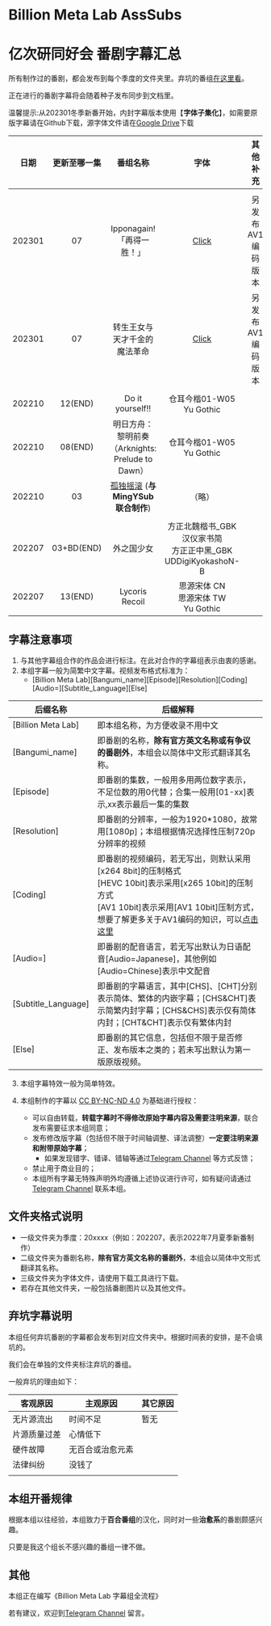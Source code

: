 # Billion Meta Lab AssSubs 
# 亿次研同好会 番剧字幕汇总


所有制作过的番剧，都会发布到每个季度的文件夹里。弃坑的番组[在这里看](https://github.com/microseventh/BillionMetaLab_AssSubs/tree/main/Abandon_bangumi)。

正在进行的番剧字幕将会随着种子发布同步到文档里。

温馨提示:从202301冬季新番开始，内封字幕版本使用【**字体子集化**】，如需要原版字幕请在Github下载，源字体文件请在[Google Drive](https://drive.google.com/drive/folders/1iypa6zAL0BJhom4-htpNNXLzyMMuB_xx?usp=sharing)下载

日期 | 更新至哪一集 | 番组名称 | 字体 | 其他补充
:---:   | :--------: | :---: | :---: | :---:
 | |  |  | 
202301 | 07 | Ipponagain!「再得一胜！」| [Click](https://github.com/microseventh/BillionMetaLab_AssSubs/tree/main/202301/Ippon%20again!) | 另发布AV1编码版本
202301 | 07 | 转生王女与天才千金的魔法革命| [Click](https://github.com/microseventh/BillionMetaLab_AssSubs/tree/main/202301/%E8%BD%AC%E7%94%9F%E7%8E%8B%E5%A5%B3%E4%B8%8E%E5%A4%A9%E6%89%8D%E5%8D%83%E9%87%91%E7%9A%84%E9%AD%94%E6%B3%95%E9%9D%A9%E5%91%BD) | 另发布AV1编码版本
 | |  |  | 
202210 | 12(END) | Do it yourself!! | 仓耳今楷01-W05 <br/> Yu Gothic | 
202210 | 08(END) | 明日方舟：黎明前奏（Arknights: Prelude to Dawn） | 仓耳今楷01-W05 <br/> Yu Gothic | 
202210 | 03 | [孤独摇滚](https://github.com/MingYSub/SubArchive/tree/main/Archive/Bocchi%20the%20Rock%21) (**与MingYSub联合制作**) | （略） | 
 | |  |  |
202207 | 03+BD(END) | 外之国少女 | 方正北魏楷书_GBK<br/>汉仪家书简<br/>方正正中黑_GBK <br/> UDDigiKyokashoN-B | 
202207 | 13(END) | Lycoris Recoil | 思源宋体 CN<br/>思源宋体 TW <br/> Yu Gothic | 


## 字幕注意事项

1. 与其他字幕组合作的作品会进行标注。在此对合作的字幕组表示由衷的感谢。
2. 本组字幕一般为简繁中文字幕。视频发布格式标准为：
	- [Billion Meta Lab][Bangumi_name][Episode][Resolution][Coding][Audio=][Subtitle_Language][Else]


后缀名称 | 后缀解释 
--- | ---
[Billion Meta Lab]  | 即本组名称，为方便收录不用中文
[Bangumi_name] | 即番剧的名称，**除有官方英文名称或有争议的番剧外**，本组会以简体中文形式翻译其名称。
[Episode] | 即番剧的集数，一般用多用两位数字表示，不足位数的用0代替；合集一般用[01-xx]表示,xx表示最后一集的集数
[Resolution] | 即番剧的分辨率，一般为1920*1080，故常用[1080p]；本组根据情况选择性压制720p分辨率的视频
[Coding] | 即番剧的视频编码，若无写出，则默认采用[x264 8bit]的压制格式<br/>[HEVC 10bit]表示采用[x265 10bit]的压制方式<br/>[AV1 10bit]表示采用[AV1 10bit]压制方式，想要了解更多关于AV1编码的知识，可以[点击这里](https://github.com/microseventh/BML_Full_Process#%E7%AC%AC%E5%85%AD%E9%83%A8%E5%88%86%E5%8E%8B%E5%88%B6)
[Audio=] | 即番剧的配音语言，若无写出默认为日语配音[Audio=Japanese]，其他例如[Audio=Chinese]表示中文配音
[Subtitle_Language] | 即番剧的字幕语言，其中[CHS]、[CHT]分别表示简体、繁体的内嵌字幕；[CHS&CHT]表示简繁内封字幕；[CHS&CHS]表示仅有简体内封；[CHT&CHT]表示仅有繁体内封
[Else] | 即番剧的其它信息，包括但不限于是否修正、发布版本之类的；若未写出默认为第一版原版视频。
	
	 
	

3. 本组字幕特效一般为简单特效。

4. 本组制作的字幕以 [CC BY-NC-ND 4.0](https://creativecommons.org/licenses/by-nc-nd/4.0/) 为基础进行授权：
	- 可以自由转载，**转载字幕时不得修改原始字幕内容及需要注明来源**，联合发布需要征求本组同意；
	- 发布修改版字幕（包括但不限于时间轴调整、译法调整）**一定要注明来源和附带原始字幕**；
		- 如果发现错字、错译、错轴等通过[Telegram Channel](https://t.me/Billion_Meta_Lab) 等方式反馈；
	- 禁止用于商业目的；
	- 本组所有字幕无特殊声明外均遵循上述协议进行许可，如有疑问请通过[Telegram Channel](https://t.me/Billion_Meta_Lab) 联系本组。

## 文件夹格式说明

- 一级文件夹为季度：20xxxx（例如：202207，表示2022年7月夏季新番制作）
- 二级文件夹为番剧名称，**除有官方英文名称的番剧外**，本组会以简体中文形式翻译其名称。
- 三级文件夹为字体文件，请使用下载工具进行下载。
- 若存在其他文件夹，一般包括番剧图片以及其他文件。

## 弃坑字幕说明

本组任何弃坑番剧的字幕都会发布到对应文件夹中。根据时间表的安排，是不会填坑的。

我们会在单独的文件夹标注弃坑的番组。

一般弃坑的理由如下：

客观原因 | 主观原因 | 其它原因
---    | -------- | --- 
无片源流出 | 时间不足 | 暂无
片源质量过差 | 心情低下 | 
硬件故障 | 无百合或治愈元素 | 
法律纠纷 | 没钱了 | 
 |  | 

## 本组开番规律

根据本组以往经验，本组致力于**百合番组**的汉化，同时对一些**治愈系**的番剧颇感兴趣。

只要是我这个组长不感兴趣的番组一律不做。

## 其他

本组正在编写《Billion Meta Lab 字幕组全流程》

若有建议，欢迎到[Telegram Channel](https://t.me/Billion_Meta_Lab) 留言。

